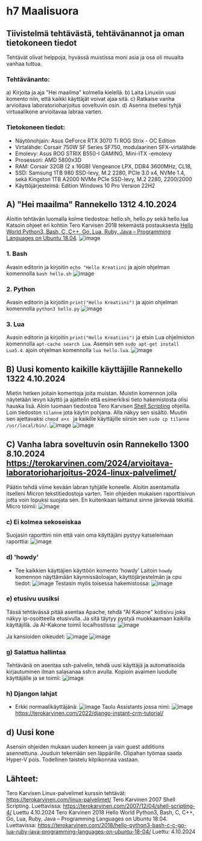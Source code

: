 # h7 Maalisuora
## Tiivistelmä tehtävästä, tehtävänannot ja oman tietokoneen tiedot
Tehtävät olivat helppoja, hyvässä muistissa moni asia ja osa oli muualta vanhaa tuttua.  
### Tehtävänanto:
a) Kirjoita ja aja "Hei maailma" kolmella kielellä.
b) Laita Linuxiin uusi komento niin, että kaikki käyttäjät voivat ajaa sitä.
c) Ratkaise vanha arvioitava laboratorioharjoitus soveltuvin osin.
d) Asenna itsellesi tyhjä virtuaalikone arvioitavaa labraa varten.
### Tietokoneen tiedot: 
- Näytönohjain: Asus GeForce RTX 3070 Ti ROG Strix - OC Edition
- Virtalähde: Corsair 750W SF Series SF750, modulaarinen SFX-virtalähde
- Emolevy: Asus ROG STRIX B550-I GAMING, Mini-ITX -emolevy
- Prosessori: AMD 5800x3D
- RAM: Corsair 32GB (2 x 16GB) Vengeance LPX, DDR4 3600MHz, CL18,
- SSD: Samsung 1TB 980 SSD-levy, M.2 2280, PCIe 3.0 x4, NVMe 1.4, sekä Kingston 1TB A2000 NVMe PCIe SSD-levy, M.2 2280, 2200/2000
- Käyttöjärjestelmä: Edition	Windows 10 Pro Version	22H2

## A) "Hei maailma" **Rannekello 1312 4.10.2024**
Aloitin tehtävän luomalla kolme tiedostoa: hello.sh, hello.py sekä hello.lua
Katsoin ohjeet eri kohtiin Tero Karvisen 2018 tekemästä postauksesta [Hello World Python3, Bash, C, C++, Go, Lua, Ruby, Java – Programming Languages on Ubuntu 18.04](https://terokarvinen.com/2018/hello-python3-bash-c-c-go-lua-ruby-java-programming-languages-on-ubuntu-18-04/). 
![image](https://github.com/user-attachments/assets/e74d52ec-6791-4ecb-aa6d-683d2fbed593)

### 1. Bash
Avasin editorin ja kirjoitin `echo "Hello Kreatiini` ja ajoin ohjelman komennolla `bash hello.sh` 
![image](https://github.com/user-attachments/assets/c42d26e3-c191-49f5-a4cc-77188ffb62a9)
### 2. Python
Avasin editorin ja kirjoitin `print("Hello Kreatiini")` ja ajoin ohjelman komennolla `python3 hello.py`
![image](https://github.com/user-attachments/assets/8f0e1574-a5dd-4639-a16f-1e2e98c93a19)
### 3. Lua
Avasin editorin ja kirjoitin `print("Hello Kreatiini")` ja etsin Lua ohjelmiston komennolla `apt-cache search Lua`. Asensin sen `sudo apt-get install Lua5.4`. ajoin ohjelman komennolla `lua hello.lua`.
![image](https://github.com/user-attachments/assets/b407f267-c7ca-4a21-bc42-7012f958ded7)

## B) Uusi komento kaikille käyttäjille **Rannekello 1322 4.10.2024** 
Mietin hetken joitain komentoja joita muistan. Muistin komennon jolla näytetään levyn käyttö ja ajattelin että esimerkiksi tieto hakemistosta olisi hauska lisä. Aloin luomaan tiedostoa Tero Karvisen  [Shell Scripting](https://terokarvinen.com/2007/12/04/shell-scripting-4/) ohjeilla.  Loin tiedoston `tilanne` jota käytin pohjana. Alla näkyy sen sisältö. Muutin sen  ajettavaksi `chmod a+x ` ja kaikille käyttäjille siirsin sen `sudo cp tilanne /usr/local/bin/`. 
![image](https://github.com/user-attachments/assets/f62c3483-de06-4e00-a214-1013a85c852a)
![image](https://github.com/user-attachments/assets/6b192163-948d-42d0-9a6e-475c6aa411b1)



## C) Vanha labra soveltuvin osin **Rannekello 1300 8.10.2024** https://terokarvinen.com/2024/arvioitava-laboratorioharjoitus-2024-linux-palvelimet/
Päätin tehdä viime kevään labran tyhjälle koneelle. Aloitin asentamalla itselleni Micron tekstitiedostoja varten. Tein ohjeiden mukaisen raporttisivun jotta voin lopuksi suojata sen. En kuitenkaan laittanut sinne järkevää tekstiä. Micro toimii: 
![image](https://github.com/user-attachments/assets/9c591c57-4f30-45fc-b772-45e6a9018a9d)

### c) Ei kolmea sekoseiskaa
Suojasin raporttini niin että vain oma käyttäjäni pystyy katselemaan raporttia:
![image](https://github.com/user-attachments/assets/bfce287f-ada7-4f17-8f7b-53b173ea5968)

### d) 'howdy'
- Tee kaikkien käyttäjien käyttöön komento 'howdy'
  Laitoin `howdy` komennon näyttämään käynnissäoloajan, käyttöjärjestelmän ja cpu tiedot:
  ![image](https://github.com/user-attachments/assets/3ad09b24-25ae-4007-b743-d096b16badf2)
Testasin myös toisessa hakemistossa:
![image](https://github.com/user-attachments/assets/dc15ed6b-c782-4777-9a18-1b0b9972fbfa)

### e) etusivu uusiksi
Tässä tehtävässä pitää asentaa Apache, tehdä "AI Kakone" kotisivu joka näkyy ip-osoitteella etusivulla. Ja sitä täytyy pystyä muokkaamaan kaikilla käyttäjillä. 
Ja AI-Kakone toimii localhostissa: 
![image](https://github.com/user-attachments/assets/cdbf4845-9419-444a-9345-9e06b644e324)

Ja kansioiden oikeudet: 
![image](https://github.com/user-attachments/assets/857a7e7e-c038-4b29-a8bf-c35e7faa7b1b)
![image](https://github.com/user-attachments/assets/ca82c100-1fb0-4534-86a5-d341283442d9)

### g) Salattua hallintaa
Tehtävänä on asentaa ssh-palvelin, tehdä uusi käyttäjä ja automatisoida kirjautuminen ilman salasanaa ssh:n avulla.
Kopioin avaimen luodulle käyttäjälle ja se toimii: 
![image](https://github.com/user-attachments/assets/fa919c05-c383-4064-99fd-08b3daef09f2)

### h) Djangon lahjat
- Erkki normaalikäyttäjänä:
  ![image](https://github.com/user-attachments/assets/bfe5c190-bbc4-4d9b-b8d3-5cf8511d6929)
  Taulu Assistants jossa nimi:
  ![image](https://github.com/user-attachments/assets/1e7a9c55-8d33-4b14-a2f3-9f0587b26870)
https://terokarvinen.com/2022/django-instant-crm-tutorial/
## d) Uusi kone
Asensin ohjeiden mukaan uuden koneen ja vain guest additions asennettuna. Jouduin tekemään sen läppärille. Olipahan työmaa saada Hyper-V pois. Todellinen taistelu kilpikonnaa vastaan. 
## Lähteet:
Tero Karvisen Linux-palvelimet kurssin tehtävät: https://terokarvinen.com/linux-palvelimet/
Tero Karvinen 2007 Shell Scripting. Luettavissa: https://terokarvinen.com/2007/12/04/shell-scripting-4/ Luettu 4.10.2024
Tero Karvinen 2018 Hello World Python3, Bash, C, C++, Go, Lua, Ruby, Java – Programming Languages on Ubuntu 18.04. Luettavissa: https://terokarvinen.com/2018/hello-python3-bash-c-c-go-lua-ruby-java-programming-languages-on-ubuntu-18-04/ Luettu: 4.10.2024
